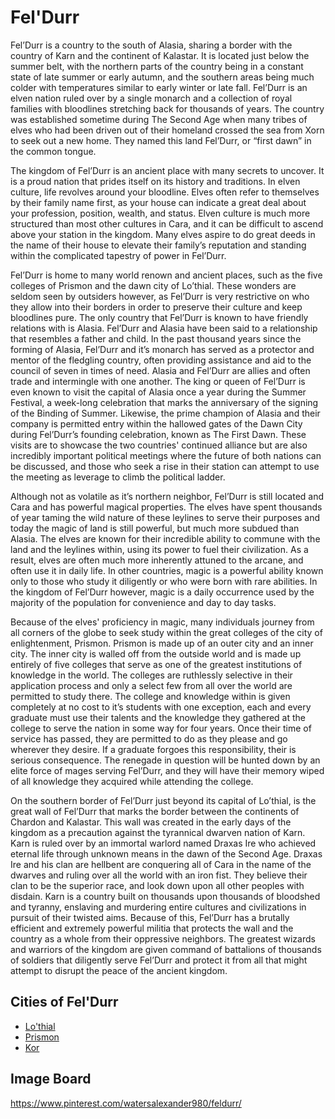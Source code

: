 # Fel'Durr

Fel’Durr is a country to the south of Alasia, sharing a border with the country of Karn and the continent of Kalastar. It is located just below the summer belt, with the northern parts of the country being in a constant state of late summer or early autumn, and the southern areas being much colder with temperatures similar to early winter or late fall. Fel’Durr is an elven nation ruled over by a single monarch and a collection of royal families with bloodlines stretching back for thousands of years. The country was established sometime during The Second Age when many tribes of elves who had been driven out of their homeland crossed the sea from Xorn to seek out a new home. They named this land Fel’Durr, or “first dawn” in the common tongue.

The kingdom of Fel’Durr is an ancient place with many secrets to uncover. It is a proud nation that prides itself on its history and traditions. In elven culture, life revolves around your bloodline. Elves often refer to themselves by their family name first, as your house can indicate a great deal about your profession, position, wealth, and status. Elven culture is much more structured than most other cultures in Cara, and it can be difficult to ascend above your station in the kingdom. Many elves aspire to do great deeds in the name of their house to elevate their family’s reputation and standing within the complicated tapestry of power in Fel’Durr.

Fel’Durr is home to many world renown and ancient places, such as the five colleges of Prismon and the dawn city of Lo’thial. These wonders are seldom seen by outsiders however, as Fel’Durr is very restrictive on who they allow into their borders in order to preserve their culture and keep bloodlines pure. The only country that Fel’Durr is known to have friendly relations with is Alasia. Fel’Durr and Alasia have been said to a relationship that resembles a father and child. In the past thousand years since the forming of Alasia, Fel’Durr and it’s monarch has served as a protector and mentor of the fledgling country, often providing assistance and aid to the council of seven in times of need. Alasia and Fel’Durr are allies and often trade and intermingle with one another. The king or queen of Fel’Durr is even known to visit the capital of Alasia once a year during the Summer Festival, a week-long celebration that marks the anniversary of the signing of the Binding of Summer. Likewise, the prime champion of Alasia and their company is permitted entry within the hallowed gates of the Dawn City during Fel’Durr’s founding celebration, known as The First Dawn. These visits are to showcase the two countries' continued alliance but are also incredibly important political meetings where the future of both nations can be discussed, and those who seek a rise in their station can attempt to use the meeting as leverage to climb the political ladder.

Although not as volatile as it’s northern neighbor, Fel’Durr is still located and Cara and has powerful magical properties. The elves have spent thousands of year taming the wild nature of these leylines to serve their purposes and today the magic of land is still powerful, but much more subdued than Alasia. The elves are known for their incredible ability to commune with the land and the leylines within, using its power to fuel their civilization. As a result, elves are often much more inherently attuned to the arcane, and often use it in daily life. In other countries, magic is a powerful ability known only to those who study it diligently or who were born with rare abilities. In the kingdom of Fel’Durr however, magic is a daily occurrence used by the majority of the population for convenience and day to day tasks.

Because of the elves' proficiency in magic, many individuals journey from all corners of the globe to seek study within the great colleges of the city of enlightenment, Prismon. Prismon is made up of an outer city and an inner city. The inner city is walled off from the outside world and is made up entirely of five colleges that serve as one of the greatest institutions of knowledge in the world. The colleges are ruthlessly selective in their application process and only a select few from all over the world are permitted to study there. The college and knowledge within is given completely at no cost to it’s students with one exception, each and every graduate must use their talents and the knowledge they gathered at the college to serve the nation in some way for four years. Once their time of service has passed, they are permitted to do as they please and go wherever they desire. If a graduate forgoes this responsibility, their is serious consequence. The renegade in question will be hunted down by an elite force of mages serving Fel’Durr, and they will have their memory wiped of all knowledge they acquired while attending the college.

On the southern border of Fel’Durr just beyond its capital of Lo’thial, is the great wall of Fel’Durr that marks the border between the continents of Chardon and Kalastar. This wall was created in the early days of the kingdom as a precaution against the tyrannical dwarven nation of Karn. Karn is ruled over by an immortal warlord named Draxas Ire who achieved eternal life through unknown means in the dawn of the Second Age. Draxas Ire and his clan are hellbent are conquering all of Cara in the name of the dwarves and ruling over all the world with an iron fist. They believe their clan to be the superior race, and look down upon all other peoples with disdain. Karn is a country built on thousands upon thousands of bloodshed and tyranny, enslaving and murdering entire cultures and civilizations in pursuit of their twisted aims. Because of this, Fel’Durr has a brutally efficient and extremely powerful militia that protects the wall and the country as a whole from their oppressive neighbors. The greatest wizards and warriors of the kingdom are given command of battalions of thousands of soldiers that diligently serve Fel’Durr and protect it from all that might attempt to disrupt the peace of the ancient kingdom.

## Cities of Fel'Durr

- [Lo'thial](Continents/Chardon/Fel'Durr/Lo'thial.md)
- [Prismon](Continents/Chardon/Fel'Durr/Prismon.md)
- [Kor](Continents/Chardon/Fel'Durr/Kor.md)

## Image Board

https://www.pinterest.com/watersalexander980/feldurr/